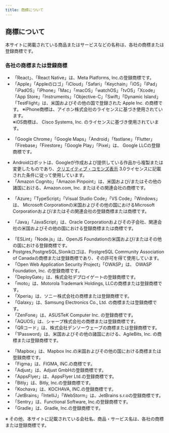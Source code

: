 ```yaml
---
title: 商標について
---
```


## 商標について

本サイトに掲載されている商品またはサービスなどの名称は、各社の商標または登録商標です。

### 各社の商標または登録商標

<!-- textlint-disable -->
- 「React」、「React Native」は、Meta Platforms, Inc.の登録商標です。
- 「Apple」「Appleのロゴ」「iCloud」「Safari」「Keychain」「iOS」「iPad」「iPadOS」「iPhone」「Mac」「macOS」「watchOS」「tvOS」「Xcode」「App Store」「Instruments」「Objective-C」「Swift」「Dynamic Island」「TestFlight」は、米国およびその他の国で登録された Apple Inc. の商標です。<!-- textlint-enable -->
  ※iPhone商標は、アイホン株式会社のライセンスに基づき使用されています。  
  ※iOS商標は、 Cisco Systems, Inc. のライセンスに基づき使用されています。
<!-- textlint-disable ja-technical-writing/sentence-length-->
- 「Google Chrome」「Google Maps」「Android」「fastlane」「Flutter」「Firebase」「Firestore」「Google Play」「Pixel」は、 Google LLCの登録商標です。
<!-- textlint-enable ja-technical-writing/sentence-length-->
- Androidロボットは、Googleが作成および提供している作品から複製または変更したものであり、[クリエイティブ・コモンズ表示](https://creativecommons.org/licenses/by/3.0/) 3.0ライセンスに記載された条件に従って使用しています。
- 「Amazon Cognito」「Amazon Pinpoint」は、米国および/またはその他の諸国における、Amazon.com, Inc. またはその関連会社の商標です。
<!-- textlint-disable ja-technical-writing/sentence-length-->
- 「Azure」「TypeScript」「Visual Studio Code」「VS Code」「Windows」は、 Microsoft Corporationの米国およびその他の国におけるMicrosoft Corporationおよび/またはその関連会社の登録商標または商標です。
<!-- textlint-enable ja-technical-writing/sentence-length-->
- 「Java」「JavaScript」は、Oracle Corporationおよびその子会社、関連会社の米国およびその他の国における登録商標または商標です。
<!-- textlint-disable ja-technical-writing/sentence-length-->
- 「ESLint」「Node.js」は、OpenJS Foundationの米国および/またはその他の国における登録商標です。
- Postgres,PostgreSQL,Slonikロゴは、PostgreSQL Community Association of Canadaの商標または登録商標であり、その許可を得て使用しています。
- 「Open Web Application Security Project」「OWASP」は、 OWASP Foundation, Inc. の登録商標です。
- 「DeployGate」は、株式会社デプロイゲートの登録商標です。
- 「moto」は、Motorola Trademark Holdings, LLCの商標または登録商標です。
- 「Xperia」は、ソニー株式会社の商標または登録商標です。
- 「Galaxy」は、Samsung Electronics Co., Ltd. の商標または登録商標です。
- 「ZenFone」は、ASUSTeK Computer Inc. の登録商標です。
- 「AQUOS」は、シャープ株式会社の商標または登録商標です。
- 「QRコード」は、株式会社デンソーウェーブの商標または登録商標です。
- 「1Password」は、米国およびその他の諸国における、AgileBits, Inc. の商標または登録商標です。
<!-- textlint-disable jtf-style/1.2.1.句点(。)と読点(、)-->
- 「Mapbox」は、Mapbox Inc.の米国およびその他の国における商標または登録商標です。
- 「Figma」は、FIGMA, INC.の商標です。
- 「Adjust」は、Adjust GmbHの登録商標です。
- 「AppsFlyer」は、AppsFlyer Ltd.の登録商標です。
- 「Bitly」は、Bitly, Inc.の登録商標です。
- 「Kochava」は、KOCHAVA, INC.の登録商標です。
- 「JetBrains」「IntelliJ」「WebStorm」は、JetBrains s.r.oの登録商標です。
- 「Sentry」は、Functional Software, Inc.の登録商標です。
- 「Gradle」は、Gradle, Inc.の登録商標です。
<!-- textlint-enable jtf-style/1.2.1.句点(。)と読点(、)-->

※ その他、本サイトに記載されている会社名、商品・サービス名は、各社の商標または登録商標です。
